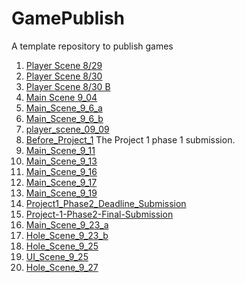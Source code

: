# GamePublish
A template repository to publish games

1. [Player Scene 8/29](player_scene_8_29/)
2. [Player Scene 8/30](player_scene_8_30/)
3. [Player Scene 8/30 B](player_scene_8_30_b/)
4. [Main Scene 9_04](Main_Scene_9_04/)
5. [Main_Scene_9_6_a](Main_Scene_9_6_a/)
6. [Main_Scene_9_6_b](Main_Scene_9_6_b/)
7. [player_scene_09_09](player_scene_09_09/)
8. [Before_Project_1](Before_Project_1/)  The Project 1 phase 1 submission.
9. [Main_Scene_9_11](Main_Scene_9_11/)
10. [Main_Scene_9_13](Main_Scene_9_13/)
11. [Main_Scene_9_16](Main_Scene_9_16/)
12. [Main_Scene_9_17](Main_Scene_9_17/)
13. [Main_Scene_9_19](Main_Scene_9_19/)
14. [Project1_Phase2_Deadline_Submission](Project1_Phase2_Deadline_Submission/)
15. [Project-1-Phase2-Final-Submission](Project-1-Phase2-Final-Submission/)
16. [Main_Scene_9_23_a](Main_Scene_9_23_a/)
17. [Hole_Scene_9_23_b](Hole_Scene_9_23_b/)
18. [Hole_Scene_9_25](Hole_Scene_9_25/)
19. [UI_Scene_9_25](UI_Scene_9_25/)
20. [Hole_Scene_9_27](Hole_Scene_9_27/)